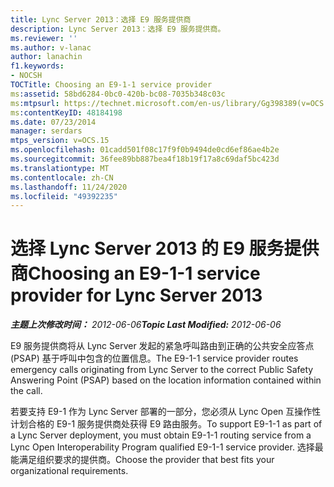 ```yaml
---
title: Lync Server 2013：选择 E9 服务提供商
description: Lync Server 2013：选择 E9 服务提供商。
ms.reviewer: ''
ms.author: v-lanac
author: lanachin
f1.keywords:
- NOCSH
TOCTitle: Choosing an E9-1-1 service provider
ms:assetid: 58bd6284-0bc0-420b-bc08-7035b348c03c
ms:mtpsurl: https://technet.microsoft.com/en-us/library/Gg398389(v=OCS.15)
ms:contentKeyID: 48184198
ms.date: 07/23/2014
manager: serdars
mtps_version: v=OCS.15
ms.openlocfilehash: 01cadd501f08c17f9f0b9494de0cd6ef86ae4b2e
ms.sourcegitcommit: 36fee89bb887bea4f18b19f17a8c69daf5bc423d
ms.translationtype: MT
ms.contentlocale: zh-CN
ms.lasthandoff: 11/24/2020
ms.locfileid: "49392235"
---
```

# <a name="choosing-an-e9-1-1-service-provider-for-lync-server-2013"></a><span data-ttu-id="a8cc9-103">选择 Lync Server 2013 的 E9 服务提供商</span><span class="sxs-lookup"><span data-stu-id="a8cc9-103">Choosing an E9-1-1 service provider for Lync Server 2013</span></span>

<div data-xmlns="http://www.w3.org/1999/xhtml">

<div class="topic" data-xmlns="http://www.w3.org/1999/xhtml" data-msxsl="urn:schemas-microsoft-com:xslt" data-cs="https://msdn.microsoft.com/">

<div data-asp="https://msdn2.microsoft.com/asp">



</div>

<div id="mainSection">

<div id="mainBody"><span data-ttu-id="a8cc9-104">

<span> </span></span><span class="sxs-lookup"><span data-stu-id="a8cc9-104">

<span> </span></span></span>

<span data-ttu-id="a8cc9-105">_**主题上次修改时间：** 2012-06-06_</span><span class="sxs-lookup"><span data-stu-id="a8cc9-105">_**Topic Last Modified:** 2012-06-06_</span></span>

<span data-ttu-id="a8cc9-106">E9 服务提供商将从 Lync Server 发起的紧急呼叫路由到正确的公共安全应答点 (PSAP) 基于呼叫中包含的位置信息。</span><span class="sxs-lookup"><span data-stu-id="a8cc9-106">The E9-1-1 service provider routes emergency calls originating from Lync Server to the correct Public Safety Answering Point (PSAP) based on the location information contained within the call.</span></span>

<span data-ttu-id="a8cc9-107">若要支持 E9-1 作为 Lync Server 部署的一部分，您必须从 Lync Open 互操作性计划合格的 E9-1 服务提供商处获得 E9 路由服务。</span><span class="sxs-lookup"><span data-stu-id="a8cc9-107">To support E9-1-1 as part of a Lync Server deployment, you must obtain E9-1-1 routing service from a Lync Open Interoperability Program qualified E9-1-1 service provider.</span></span> <span data-ttu-id="a8cc9-108">选择最能满足组织要求的提供商。</span><span class="sxs-lookup"><span data-stu-id="a8cc9-108">Choose the provider that best fits your organizational requirements.</span></span>

<span data-ttu-id="a8cc9-109"></div>

<span> </span>

</div>

</div>

</span><span class="sxs-lookup"><span data-stu-id="a8cc9-109"></div>

<span> </span>

</div>

</div>

</span></span></div>

